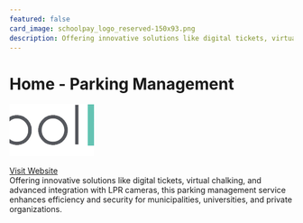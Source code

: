 ```yaml
---
featured: false
card_image: schoolpay_logo_reserved-150x93.png
description: Offering innovative solutions like digital tickets, virtual chalking, and advanced integration with LPR cameras, this parking management service enhances efficiency and security for municipalities, universities, and private organizations.
---
```


# Home - Parking Management
<img src="schoolpay_logo_reserved-150x93.png" alt="Logo" style="max-width: 200px; height: auto;">

<a href="https://parking.management/home/">Visit Website</a>  
Offering innovative solutions like digital tickets, virtual chalking, and advanced integration with LPR cameras, this parking management service enhances efficiency and security for municipalities, universities, and private organizations.
